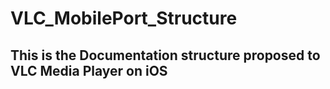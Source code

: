 # VLC_MobilePort_Structure
## This is the Documentation structure proposed to VLC Media Player on iOS
